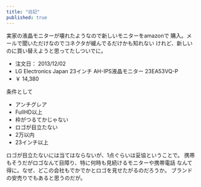 ```yaml
---
title: "日記"
published: true
---
```


実家の液晶モニターが壊れたようなので新しいモニターをamazonで
購入。メールで聞いただけなのでコネクタが緩んでるだけかも知れない
けれど、新しいのに買い替えようと思ってたしついでに。

* 注文日： 2013/12/02
* LG Electronics Japan 23インチ AH-IPS液晶モニター 23EA53VQ-P
* ￥ 14,380

条件として

* アンチグレア
* FullHD以上
* 枠がつるてかじゃない
* ロゴが目立たない
* 2万以内
* 23インチ以上

ロゴが目立たないには当てはならないが、1点ぐらいは妥協ということで。
携帯もそうだがロゴなんて目障り、特に何時も見続けるモニターや携帯電話
なんて得に。なぜ、どこの会社もでかでかとロゴを見せたがるのだろうか。
ブランドの安売りでもあると思うのだが。
